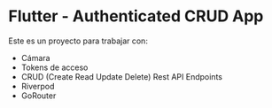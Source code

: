 # Flutter - Authenticated CRUD App 
Este es un proyecto para trabajar con:

* Cámara
* Tokens de acceso
* CRUD (Create Read Update Delete) Rest API Endpoints
* Riverpod
* GoRouter


